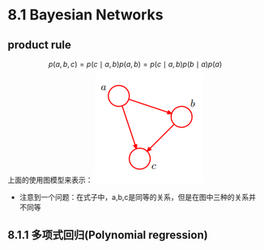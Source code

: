 # 8.1 Bayesian Networks
## product rule
$$
p(a,b,c) = p(c \mid a,b)p(a,b) = p(c \mid a,b)p(b \mid a)p(a)
$$
上面的使用图模型来表示：
![alt text](image.png)

- 注意到一个问题：在式子中，a,b,c是同等的关系，但是在图中三种的关系并不同等

## 8.1.1 多项式回归(Polynomial regression)
